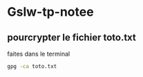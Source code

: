 # Gslw-tp-notee

## pourcrypter le fichier toto.txt

faites dans le terminal

```sh
gpg -ca toto.txt
```
